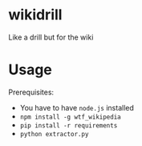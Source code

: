 # wikidrill
Like a drill but for the wiki


# Usage
Prerequisites:
 * You have to have `node.js` installed
 * `npm install -g wtf_wikipedia`
 * `pip install -r requirements`
 * `python extractor.py`